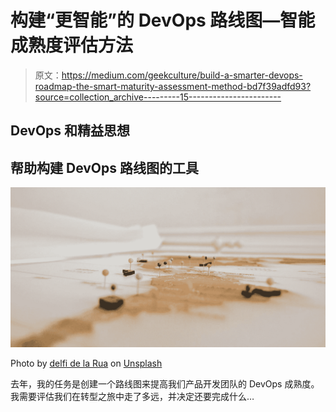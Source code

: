 # 构建“更智能”的 DevOps 路线图—智能成熟度评估方法

> 原文：<https://medium.com/geekculture/build-a-smarter-devops-roadmap-the-smart-maturity-assessment-method-bd7f39adfd93?source=collection_archive---------15----------------------->

## DevOps 和精益思想

## 帮助构建 DevOps 路线图的工具

![](img/710356e80229a2f9c0228d7a9bb90468.png)

Photo by [delfi de la Rua](https://unsplash.com/@delfidelarua7?utm_source=medium&utm_medium=referral) on [Unsplash](https://unsplash.com?utm_source=medium&utm_medium=referral)

去年，我的任务是创建一个路线图来提高我们产品开发团队的 DevOps 成熟度。我需要评估我们在转型之旅中走了多远，并决定还要完成什么…